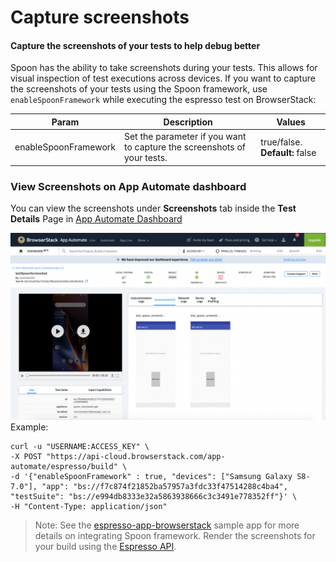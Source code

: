 # Capture screenshots
#### Capture the screenshots of your tests to help debug better

Spoon has the ability to take screenshots during your tests. This allows for visual inspection of test executions across devices.
If you want to capture the screenshots of your tests using the Spoon framework, use `enableSpoonFramework` while executing the espresso test on BrowserStack:

| Param               	| Description                                | Values                                      |
|----------------------	|--------------------------------------------| ------------------------------------------- |
| enableSpoonFramework 	| Set the parameter if you want to capture the screenshots of your tests.   |  true/false. **Default:** false	|


### View Screenshots on App Automate dashboard 
You can view the screenshots under **Screenshots** tab inside the **Test Details** Page in [App Automate Dashboard](https://app-automate.browserstack.com/dashboard)


![screenshots](https://github.com/akanksha260991/Documentation-Jekyll/blob/master/Screenshot%202020-03-09%20at%2012.59.51%20PM.png)
<br>
Example:
```
curl -u "USERNAME:ACCESS_KEY" \
-X POST "https://api-cloud.browserstack.com/app-automate/espresso/build" \
-d '{"enableSpoonFramework" : true, "devices": ["Samsung Galaxy S8-7.0"], "app": "bs://f7c874f21852ba57957a3fdc33f47514288c4ba4", "testSuite": "bs://e994db8333e32a5863938666c3c3491e778352ff"}' \
-H "Content-Type: application/json" 
```

>Note: See the [espresso-app-browserstack](https://github.com/browserstack/espresso-browserstack) sample app for more details on integrating Spoon framework. Render the screenshots for your build using the [Espresso API](https://www.browserstack.com/app-automate/rest-api?framework=espresso#sessions).


